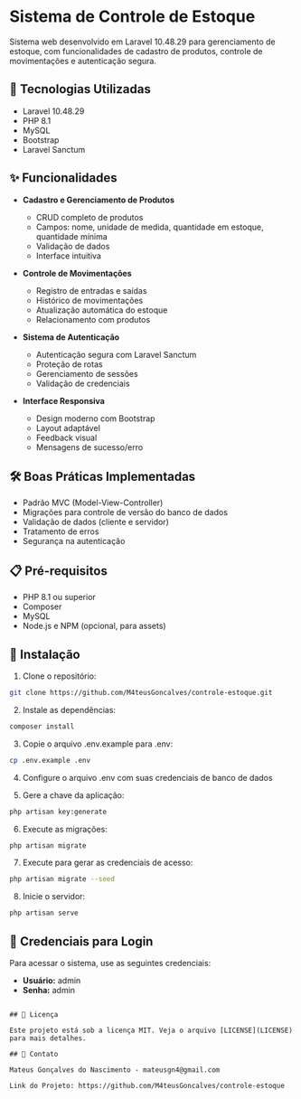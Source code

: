 # Sistema de Controle de Estoque

Sistema web desenvolvido em Laravel 10.48.29 para gerenciamento de estoque, com funcionalidades de cadastro de produtos, controle de movimentações e autenticação segura.

## 🚀 Tecnologias Utilizadas

- Laravel 10.48.29
- PHP 8.1
- MySQL
- Bootstrap
- Laravel Sanctum

## ✨ Funcionalidades

- **Cadastro e Gerenciamento de Produtos**
  - CRUD completo de produtos
  - Campos: nome, unidade de medida, quantidade em estoque, quantidade mínima
  - Validação de dados
  - Interface intuitiva

- **Controle de Movimentações**
  - Registro de entradas e saídas
  - Histórico de movimentações
  - Atualização automática do estoque
  - Relacionamento com produtos

- **Sistema de Autenticação**
  - Autenticação segura com Laravel Sanctum
  - Proteção de rotas
  - Gerenciamento de sessões
  - Validação de credenciais

- **Interface Responsiva**
  - Design moderno com Bootstrap
  - Layout adaptável
  - Feedback visual
  - Mensagens de sucesso/erro

## 🛠️ Boas Práticas Implementadas

- Padrão MVC (Model-View-Controller)
- Migrações para controle de versão do banco de dados
- Validação de dados (cliente e servidor)
- Tratamento de erros
- Segurança na autenticação

## 📋 Pré-requisitos

- PHP 8.1 ou superior
- Composer
- MySQL
- Node.js e NPM (opcional, para assets)

## 🔧 Instalação

1. Clone o repositório:
```bash
git clone https://github.com/M4teusGoncalves/controle-estoque.git
```

2. Instale as dependências:
```bash
composer install
```

3. Copie o arquivo .env.example para .env:
```bash
cp .env.example .env
```

4. Configure o arquivo .env com suas credenciais de banco de dados

5. Gere a chave da aplicação:
```bash
php artisan key:generate
```

6. Execute as migrações:
```bash
php artisan migrate
```

7. Execute para gerar as credenciais de acesso:
```bash
php artisan migrate --seed
```

8. Inicie o servidor:
```bash
php artisan serve
```

## 🔑 Credenciais para Login

Para acessar o sistema, use as seguintes credenciais:
- **Usuário:** admin
- **Senha:** admin
```

## 📝 Licença

Este projeto está sob a licença MIT. Veja o arquivo [LICENSE](LICENSE) para mais detalhes.

## 📧 Contato

Mateus Gonçalves do Nascimento - mateusgn4@gmail.com

Link do Projeto: https://github.com/M4teusGoncalves/controle-estoque
